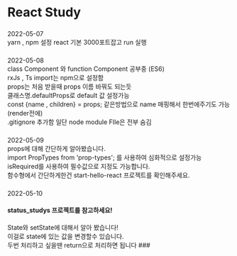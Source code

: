 
<h1>React Study</h1>

###
2022-05-07
<br/>
yarn , npm 설정
react 기본 3000포트잡고 run 실행
###

###
2022-05-08
<br/>
class Component 와  function Component 공부중 (ES6)
<br/>
rxJs , Ts import는 npm으로 설정함
<br/>
props는 처음 받을때 props 이름 바꿔도 되는듯
<br/>
클래스명.defaultProps로 default 값 설정가능
<br/>
const {name , children} = props; 같은방법으로 name 매핑해서 한번에주기도 가능 (render전에)
<br/>
.gitignore 추가함 일단 node module FIle은 전부 숨김
###
###
2022-05-09
<br/>
props에 대해 간단하게 알아봤습니다.
<br/>
import PropTypes from 'prop-types'; 를 사용하여 심화적으로 설정가능
<br/>
isRequired를 사용하여 필수값으로 지정도 가능합니다.
<br/>
함수형에서 간단하게한건 start-hello-react 프로젝트를 확인해주세요.
###
###
2022-05-10
<h4>status_studys 프로젝트를 참고하세요!</h4>
State와 setState에 대해서 알아 봤습니다!
<br/>
이걸로 state에 있는 값을 변경할수 있습니다. 
<br/>
두번 처리하고 싶을땐 return으로 처리하면 됩니다
###
